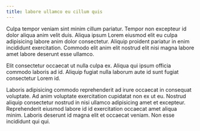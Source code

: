 ```yaml
---
title: labore ullamco eu cillum quis
---
```


Culpa tempor veniam sint minim cillum pariatur. Tempor non excepteur id dolor aliqua anim velit duis. Aliqua ipsum Lorem eiusmod elit eu culpa adipisicing labore anim dolor consectetur. Aliquip proident pariatur in enim incididunt exercitation. Commodo elit anim elit nostrud elit nisi magna labore amet labore deserunt esse ullamco.

Elit consectetur occaecat ut nulla culpa ex. Aliqua qui ipsum officia commodo laboris ad id. Aliquip fugiat nulla laborum aute id sunt fugiat consectetur Lorem id.

Laboris adipisicing commodo reprehenderit ad irure occaecat in consequat voluptate. Ad anim voluptate exercitation cupidatat non ex ut eu. Nostrud aliquip consectetur nostrud in nisi ullamco adipisicing amet et excepteur. Reprehenderit eiusmod labore id id exercitation occaecat amet aliqua minim. Laboris deserunt id magna elit et occaecat veniam. Non esse incididunt qui qui.